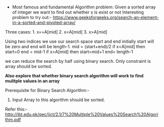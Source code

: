 - Most famous and fundamental Algorithm
problem: Given a sorted array of integer we want to find out whether x is exist or not
Interesting problem to try out:-
https://www.geeksforgeeks.org/search-an-element-in-a-sorted-and-pivoted-array/

Three cases: 1. x==A[mid] 2. x<A[mid] 3. x>A[mid] 

Using two indices we use our search space start and end initially start will be zero and end will be length-1. 
mid = (start+end)/2
if x<A[mid] then start=0 end = mid-1
if x>A[mid] then start=mid+1 end= length-1

we can reduce the search by half using binary search. Only constraint is array should be sorted. 

**Also explore that whether binary search algorithm will work to find mulitple values in an array**

Prerequisite for Binary Search Algorithm:-
1. Input Array to this algorithm should be sorted.

Refer this:-
http://ibt.edu.pk/qec/jict/2.1/7%20Multiple%20Values%20Search%20Algorithm.pdf
